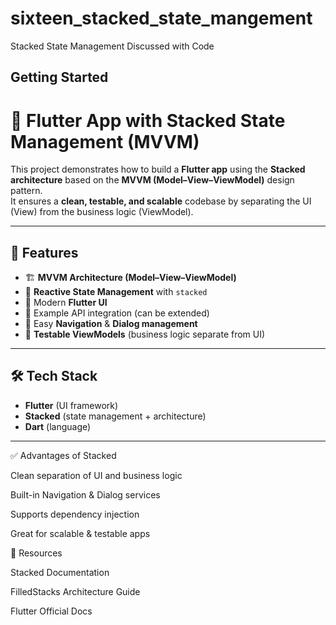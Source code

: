 # sixteen_stacked_state_mangement

Stacked State Management Discussed with Code

## Getting Started
# 🚀 Flutter App with Stacked State Management (MVVM)

This project demonstrates how to build a **Flutter app** using the **Stacked architecture** based on the **MVVM (Model–View–ViewModel)** design pattern.  
It ensures a **clean, testable, and scalable** codebase by separating the UI (View) from the business logic (ViewModel).

---

## 📌 Features
- 🏗️ **MVVM Architecture (Model–View–ViewModel)**
- 🔄 **Reactive State Management** with `stacked`
- 📱 Modern **Flutter UI**
- 📡 Example API integration (can be extended)
- 🔑 Easy **Navigation** & **Dialog management**
- 🧪 **Testable ViewModels** (business logic separate from UI)

---

## 🛠️ Tech Stack
- **Flutter** (UI framework)  
- **Stacked** (state management + architecture)  
- **Dart** (language)  

---

✅ Advantages of Stacked

Clean separation of UI and business logic

Built-in Navigation & Dialog services

Supports dependency injection

Great for scalable & testable apps

📌 Resources

Stacked Documentation

FilledStacks Architecture Guide

Flutter Official Docs